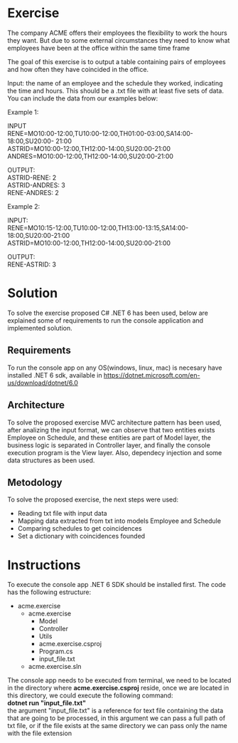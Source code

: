 # Exercise

The company ACME offers their employees the flexibility to work the hours they want. But due to some external circumstances they need to know what employees have been at the office within the same time frame

The goal of this exercise is to output a table containing pairs of employees and how often they have coincided in the office.

Input: the name of an employee and the schedule they worked, indicating the time and hours. This should be a .txt file with at least five sets of data. You can include the data from our examples below:

Example 1:

INPUT  
RENE=MO10:00-12:00,TU10:00-12:00,TH01:00-03:00,SA14:00-18:00,SU20:00- 21:00  
ASTRID=MO10:00-12:00,TH12:00-14:00,SU20:00-21:00  
ANDRES=MO10:00-12:00,TH12:00-14:00,SU20:00-21:00

  
OUTPUT:  
ASTRID-RENE: 2  
ASTRID-ANDRES: 3  
RENE-ANDRES: 2

Example 2:

INPUT:  
RENE=MO10:15-12:00,TU10:00-12:00,TH13:00-13:15,SA14:00-18:00,SU20:00-21:00  
ASTRID=MO10:00-12:00,TH12:00-14:00,SU20:00-21:00

OUTPUT:  
RENE-ASTRID: 3


# Solution

To solve the exercise proposed C# .NET 6 has been used, below are explained some of requirements to run the console application and implemented solution.

## Requirements

To run the console app on any OS(windows, linux, mac) is necesary have installed .NET 6 sdk, available in https://dotnet.microsoft.com/en-us/download/dotnet/6.0

## Architecture

To solve the proposed exercise MVC architecture pattern has been used, after analizing the input format, we can observe that two entities exists Employee on Schedule, and these entities are part of Model layer, the business logic is separated in Controller layer, and finally the console execution program is the View layer.
Also, dependecy injection and some data structures as been used.

## Metodology

To solve the proposed exercise, the next steps were used:
- Reading txt file with input data
- Mapping data extracted from txt into models Employee and Schedule
- Comparing schedules to get coincidences
- Set a dictionary with coincidences founded

# Instructions

To execute the console app .NET 6 SDK should be installed first.
The code has the following estructure:
- acme.exercise
    - acme.exercise
        - Model
        - Controller
        - Utils
        - acme.exercise.csproj
        - Program.cs
        - input_file.txt
    - acme.exercise.sln
    
The console app needs to be executed from terminal, we need to be located in the directory where **acme.exercise.csproj** reside, once we are located in this directory, we could execute the following command:\
**dotnet run "input_file.txt"**\
the argument "input_file.txt" is a reference for text file containing the data that are going to be processed, in this argument we can pass a full path of txt file, or if the file exists at the same directory we can pass only the name with the file extension
